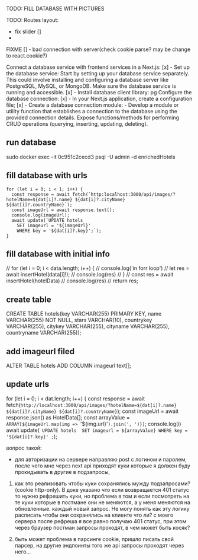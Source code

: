 TODO: FILL DATABASE WITH PICTURES

TODO: Routes layout:

- fix slider []
-

FIXME [] - bad connection with server(check cookie parse? may be change to react.cookie?)

Connect a database service with frontend services in a Next.js:
[x] - Set up the database service: Start by setting up your database service separately. This could involve installing and configuring a database server like PostgreSQL, MySQL, or MongoDB. Make sure the database service is running and accessible.
[x] - Install database client library: pg
Configure the database connection:
[x] - In your Next.js application, create a configuration file;
[x] - Create a database connection module: - Develop a module or utility function that establishes a connection to the database using the provided connection details. Expose functions/methods for performing CRUD operations (querying, inserting, updating, deleting).

## run database

sudo docker exec -it 0c951c2cecd3 psql -U admin -d enrichedHotels

## fill database with urls

    for (let i = 0; i < 1; i++) {
      const response = await fetch(`http:localhost:3000/api/images/?hotelName=${dat[i]?.name} ${dat[i]?.cityName} ${dat[i]?.countryName}`);
      const imageUrl = await response.text();
      console.log(imageUrl);
      await update(`UPDATE hotels
        SET imageurl = '${imageUrl}'
        WHERE key = '${dat[i]?.key}';`);
    }

## fill database with initial info

// for (let i = 0; i < data.length; i++) {
// console.log('in forr loop')
// let res = await insertHotel(data[i]!);
// console.log(res)
// }
// const res = await insertHotel(hotelData)
// console.log(res)
// return res;

## create table

CREATE TABLE hotels(key VARCHAR(255) PRIMARY KEY, name VARCHAR(255) NOT NULL, stars VARCHAR(10), countrykey VARCHAR(255), citykey VARCHAR(255), cityname VARCHAR(255), countryname VARCHAR(255));

## add imageurl filed

ALTER TABLE hotels
ADD COLUMN imageurl text[];

## update urls

for (let i = 0; i < dat.length; i++) {
const response = await fetch(`http://localhost:3000/api/images/?hotelName=${dat[i]?.name} ${dat[i]?.cityName} ${dat[i]?.countryName}`);
const imageUrl = await response.json() as HotelData[];
const arrayValue = `ARRAY[${imageUrl.map(img => `'${img.url}'`).join(', ')}]`;
    console.log(i)
    await update(`
      UPDATE hotels 
      SET imageurl = ${arrayValue}
      WHERE key = '${dat[i]?.key}'
;`);

вопрос такой:

- для авторизации на сервере направляю post с логином и паролем, после чего мне через next api приходят куки которые я должен буду прокидывать в другие в подзапросы,

1. как это реализовать чтобы куки сохранялись мужду подзапросами?(cookie http-only).
   В доке указано что если возвращается 401 статус то нужно рефрешить куки, но проблема в том и если посмотреть на те куки которые в постмане они не меняются, а у меня меняются на обновленные. каждый новый запрос. Не могу понять как эту логику расписать чтобы они сохранялись на клиенте что ли? с моего сервера после рефреша я все равно получаю 401 статус, при этом через браузер постман запросы проходят, в чем может быть косяк?

2) быть может проблема в парсинге cookie, пришло писать свой парсер, на другие эндпоинты того же api запросы проходят через него...
